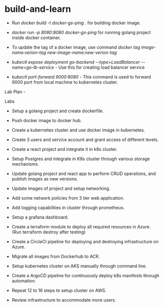 # build-and-learn

- Run *docker build -t docker-gs-ping .* for building docker image.
- *docker run -p 8080:8080 docker-gs-ping* for running golang project inside docker container.
- To update the tag of a docker image, use command *docker tag image-name:verion-tag new-image-name:new-verion-tag*


- *kubectl expose deployment go-backend --type=LoadBalancer --name=go-lb-service* - Use this for creating load balancer service
- *kubectl port-forward 9000:8080* - This command is used to forward 9000 port from local machine to kubernetes cluster.

Lab Plan - 

Labs 

 

- Setup a golang project and create dockerfile. 

- Push docker image to docker hub. 

- Create a kubernetes cluster and use docker image in kubernetes. 

- Create 3 users and service account and grant access of different levels. 

- Create a react project and integrate it in k8s cluster. 

- Setup Postgres and integrate in K8s cluster through various storage mechanisms. 

- Update golang project and react app to perform CRUD operations, and publish images as new versions. 

- Update images of project and setup networking. 

- Add some network policies from 3 tier web application. 

- Add logging capabilities in cluster through prometheus. 

- Setup a grafana dashboard. 

- Create a terraform module to deploy all required resources in Azure. (Run terraform destroy after testing) 

- Create a CircleCI pipeline for deploying and destroying infrastructure on Azure. 

- Migrate all images from Dockerhub to ACR. 

- Setup kubernetes cluster on AKS manually through command line. 

- Create a ArgoCD pipeline for continuously deploy k8s manifests through automation. 

- Repeat 12 to 16 steps to setup cluster on AWS. 

- Review infrastructure to accommodate more users. 
